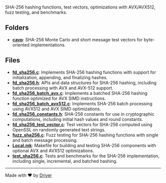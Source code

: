 <!--------------------------------------------------------------------------------->
<!-- IMPORTANT: This file is auto-generated by Driver (https://driver.ai). -------->
<!-- Manual edits may be overwritten on future commits. --------------------------->
<!--------------------------------------------------------------------------------->

SHA-256 hashing functions, test vectors, optimizations with AVX/AVX512, fuzz testing, and benchmarks.

## Folders
- **[cavp](cavp/README.md)**: SHA-256 Monte Carlo and short message test vectors for byte-oriented implementations.

## Files
- **[fd_sha256.c](fd_sha256.c.md)**: Implements SHA-256 hashing functions with support for initialization, appending, and finalizing hashes.
- **[fd_sha256.h](fd_sha256.h.md)**: APIs and data structures for SHA-256 hashing, including batch processing with AVX and AVX-512 support.
- **[fd_sha256_batch_avx.c](fd_sha256_batch_avx.c.md)**: Implements a batched SHA-256 hashing function optimized for AVX SIMD instructions.
- **[fd_sha256_batch_avx512.c](fd_sha256_batch_avx512.c.md)**: Implements SHA-256 batch processing using AVX512 and AVX SIMD optimizations.
- **[fd_sha256_constants.h](fd_sha256_constants.h.md)**: SHA-256 constants for use in cryptographic computations, including initial hash values and round constants.
- **[fd_sha256_test_vector.c](fd_sha256_test_vector.c.md)**: Test vectors for SHA-256 computed using OpenSSL on randomly generated text strings.
- **[fuzz_sha256.c](fuzz_sha256.c.md)**: Fuzz testing for SHA-256 hashing functions with single and batch message processing.
- **[Local.mk](Local.mk.md)**: Makefile for building and testing SHA-256 components with optional AVX and AVX512 optimizations.
- **[test_sha256.c](test_sha256.c.md)**: Tests and benchmarks for the SHA-256 implementation, including single, incremental, and batched hashing.

---
Made with ❤️ by [Driver](https://www.driver.ai/)